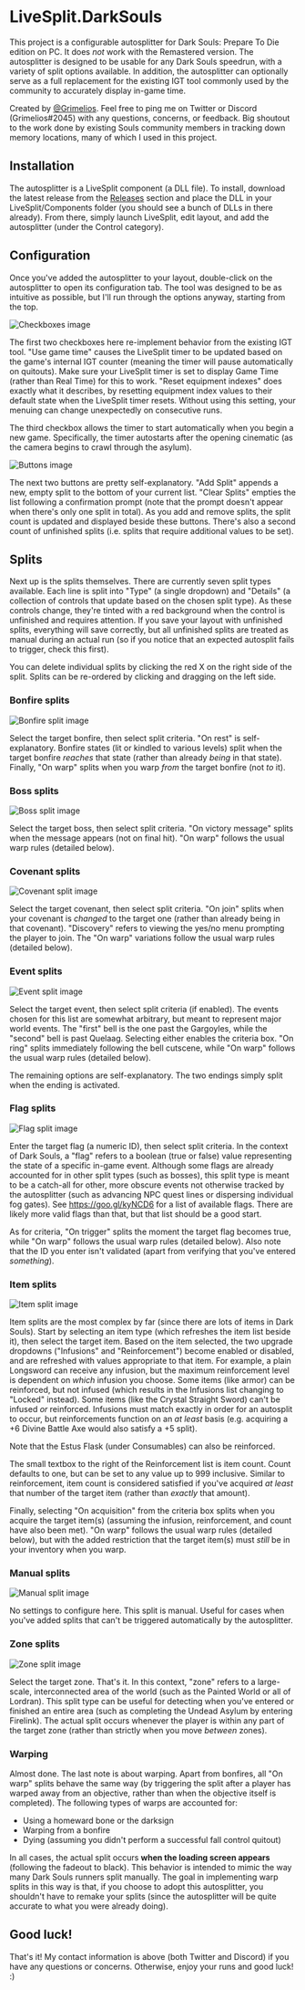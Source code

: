 # LiveSplit.DarkSouls
This project is a configurable autosplitter for Dark Souls: Prepare To Die edition on PC. It does *not* work with the Remastered version. The autosplitter is designed to be usable for any Dark Souls speedrun, with a variety of split options available. In addition, the autosplitter can optionally serve as a full replacement for the existing IGT tool commonly used by the community to accurately display in-game time.

Created by [@Grimelios](https://twitter.com/Grimelios). Feel free to ping me on Twitter or Discord (Grimelios#2045) with any questions, concerns, or feedback. Big shoutout to the work done by existing Souls community members in tracking down memory locations, many of which I used in this project.

## Installation
The autosplitter is a LiveSplit component (a DLL file). To install, download the latest release from the [Releases](https://github.com/Grimelios/LiveSplit.DarkSouls/releases) section and place the DLL in your LiveSplit/Components folder (you should see a bunch of DLLs in there already). From there, simply launch LiveSplit, edit layout, and add the autosplitter (under the Control category).

## Configuration
Once you've added the autosplitter to your layout, double-click on the autosplitter to open its configuration tab. The tool was designed to be as intuitive as possible, but I'll run through the options anyway, starting from the top.

![Checkboxes image](https://i.imgur.com/QgdEwHH.png)

The first two checkboxes here re-implement behavior from the existing IGT tool. "Use game time" causes the LiveSplit timer to be updated based on the game's internal IGT counter (meaning the timer will pause automatically on quitouts). Make sure your LiveSplit timer is set to display Game Time (rather than Real Time) for this to work. "Reset equipment indexes" does exactly what it describes, by resetting equipment index values to their default state when the LiveSplit timer resets. Without using this setting, your menuing can change unexpectedly on consecutive runs.

The third checkbox allows the timer to start automatically when you begin a new game. Specifically, the timer autostarts after the opening cinematic (as the camera begins to crawl through the asylum).

![Buttons image](https://i.imgur.com/z3fHE9T.png)

The next two buttons are pretty self-explanatory. "Add Split" appends a new, empty split to the bottom of your current list. "Clear Splits" empties the list following a confirmation prompt (note that the prompt doesn't appear when there's only one split in total). As you add and remove splits, the split count is updated and displayed beside these buttons. There's also a second count of unfinished splits (i.e. splits that require additional values to be set).

## Splits
Next up is the splits themselves. There are currently seven split types available. Each line is split into "Type" (a single dropdown) and "Details" (a collection of controls that update based on the chosen split type). As these controls change, they're tinted with a red background when the control is unfinished and requires attention. If you save your layout with unfinished splits, everything will save correctly, but all unfinished splits are treated as manual during an actual run (so if you notice that an expected autosplit fails to trigger, check this first).

You can delete individual splits by clicking the red X on the right side of the split. Splits can be re-ordered by clicking and dragging on the left side.

### Bonfire splits

![Bonfire split image](https://i.imgur.com/h8sdXC1.png)

Select the target bonfire, then select split criteria. "On rest" is self-explanatory. Bonfire states (lit or kindled to various levels) split when the target bonfire *reaches* that state (rather than already *being* in that state). Finally, "On warp" splits when you warp *from* the target bonfire (not *to* it).

### Boss splits

![Boss split image](https://i.imgur.com/SMFfgk3.png)

Select the target boss, then select split criteria. "On victory message" splits when the message appears (not on final hit). "On warp" follows the usual warp rules (detailed below).

### Covenant splits

![Covenant split image](https://i.imgur.com/p1IhKj2.png)

Select the target covenant, then select split criteria. "On join" splits when your covenant is *changed* to the target one (rather than already being in that covenant). "Discovery" refers to viewing the yes/no menu prompting the player to join. The "On warp" variations follow the usual warp rules (detailed below).

### Event splits

![Event split image](https://i.imgur.com/593ftaG.png)

Select the target event, then select split criteria (if enabled). The events chosen for this list are somewhat arbitrary, but meant to represent major world events. The "first" bell is the one past the Gargoyles, while the "second" bell is past Quelaag. Selecting either enables the criteria box. "On ring" splits immediately following the bell cutscene, while "On warp" follows the usual warp rules (detailed below).

The remaining options are self-explanatory. The two endings simply split when the ending is activated.

### Flag splits

![Flag split image](https://i.imgur.com/nwN5Xob.png)

Enter the target flag (a numeric ID), then select split criteria. In the context of Dark Souls, a "flag" refers to a boolean (true or false) value representing the state of a specific in-game event. Although some flags are already accounted for in other split types (such as bosses), this split type is meant to be a catch-all for other, more obscure events not otherwise tracked by the autosplitter (such as advancing NPC quest lines or dispersing individual fog gates). See https://goo.gl/kyNCD6 for a list of available flags. There are likely more valid flags than that, but that list should be a good start.

As for criteria, "On trigger" splits the moment the target flag becomes true, while "On warp" follows the usual warp rules (detailed below). Also note that the ID you enter isn't validated (apart from verifying that you've entered *something*).

### Item splits

![Item split image](https://i.imgur.com/yMpaOvo.png)

Item splits are the most complex by far (since there are lots of items in Dark Souls). Start by selecting an item type (which refreshes the item list beside it), then select the target item. Based on the item selected, the two upgrade dropdowns ("Infusions" and "Reinforcement") become enabled or disabled, and are refreshed with values appropriate to that item. For example, a plain Longsword can receive any infusion, but the maximum reinforcement level is dependent on *which* infusion you choose. Some items (like armor) can be reinforced, but not infused (which results in the Infusions list changing to "Locked" instead). Some items (like the Crystal Straight Sword) can't be infused *or* reinforced. Infusions must match exactly in order for an autosplit to occur, but reinforcements function on an *at least* basis (e.g. acquiring a +6 Divine Battle Axe would also satisfy a +5 split).

Note that the Estus Flask (under Consumables) can also be reinforced.

The small textbox to the right of the Reinforcement list is item count. Count defaults to one, but can be set to any value up to 999 inclusive. Similar to reinforcement, item count is considered satisfied if you've acquired *at least* that number of the target item (rather than *exactly* that amount).

Finally, selecting "On acquisition" from the criteria box splits when you acquire the target item(s) (assuming the infusion, reinforcement, and count have also been met). "On warp" follows the usual warp rules (detailed below), but with the added restriction that the target item(s) must *still* be in your inventory when you warp.

### Manual splits

![Manual split image](https://i.imgur.com/6E83jI1.png)

No settings to configure here. This split is manual. Useful for cases when you've added splits that can't be triggered automatically by the autosplitter.

### Zone splits

![Zone split image](https://i.imgur.com/UVI8x3R.png)

Select the target zone. That's it. In this context, "zone" refers to a large-scale, interconnected area of the world (such as the Painted World or all of Lordran). This split type can be useful for detecting when you've entered or finished an entire area (such as completing the Undead Asylum by entering Firelink). The actual split occurs whenever the player is within any part of the target zone (rather than strictly when you move *between* zones).

### Warping

Almost done. The last note is about warping. Apart from bonfires, all "On warp" splits behave the same way (by triggering the split after a player has warped away from an objective, rather than when the objective itself is completed). The following types of warps are accounted for:

+ Using a homeward bone or the darksign
+ Warping from a bonfire
+ Dying (assuming you didn't perform a successful fall control quitout)

In all cases, the actual split occurs **when the loading screen appears** (following the fadeout to black). This behavior is intended to mimic the way many Dark Souls runners split manually. The goal in implementing warp splits in this way is that, if you choose to adopt this autosplitter, you shouldn't have to remake your splits (since the autosplitter will be quite accurate to what you were already doing).

## Good luck!
That's it! My contact information is above (both Twitter and Discord) if you have any questions or concerns. Otherwise, enjoy your runs and good luck! :)

